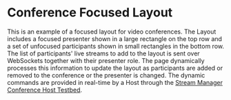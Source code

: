 # Conference Focused Layout

This is an example of a focused layout for video conferences. The Layout includes a focused presenter shown in a large rectangle on the top row and a set of unfocused participants shown in small rectangles in the bottom row. The list of participants' live streams to add to the layout is sent over WebSockets together with their presenter role. The page dynamically processes this information to update the layout as participants are added or removed to the conference or the presenter is changed. The dynamic commands are provided in real-time by a Host through the [Stream Manager Conference Host Testbed](../../sm-mixer/conferenceHostStreamManagerProxy/).